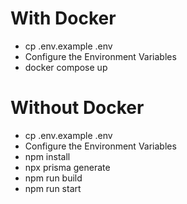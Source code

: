 # With Docker
- cp .env.example .env
- Configure the Environment Variables
- docker compose up

# Without Docker
- cp .env.example .env
- Configure the Environment Variables
- npm install
- npx prisma generate
- npm run build
- npm run start
